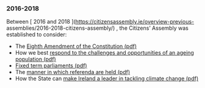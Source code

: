 ###  2016-2018

Between [ 2016 and 2018 ](https://citizensassembly.ie/overview-previous-
assemblies/2016-2018-citizens-assembly/) , the Citizens’ Assembly was
established to consider:

  * The [ Eighth Amendment of the Constitution (pdf) ](https://citizensassembly.ie/wp-content/uploads/2023/02/FirstReport_EIGHTAMENDMENT.pdf)
  * How we best [ respond to the challenges and opportunities of an ageing population (pdf) ](https://citizensassembly.ie/wp-content/uploads/2023/02/Final-Report-on-Older-People-Incl-Appendix-A-D.pdf)
  * [ Fixed term parliaments (pdf) ](https://citizensassembly.ie/wp-content/uploads/2023/02/Final-Report-on-Manner-in-which-Referenda-are-Held-Fixed-Term-Parliaments.pdf)
  * The [ manner in which referenda are held (pdf) ](https://citizensassembly.ie/wp-content/uploads/2023/02/Final-Report-on-Manner-in-which-Referenda-are-Held-Fixed-Term-Parliaments.pdf)
  * How the State can [ make Ireland a leader in tackling climate change (pdf) ](https://citizensassembly.ie/wp-content/uploads/2023/02/ThirdReportClimate-Change-Report-Final.pdf)
